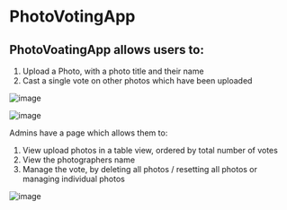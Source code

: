 # PhotoVotingApp
## PhotoVoatingApp allows users to:
1. Upload a Photo, with a photo title and their name
2. Cast a single vote on other photos which have been uploaded

![image](https://github.com/iBeech/PhotoVoting/assets/72153/07bb3378-3a3a-4814-a3fa-48bd687f64d3)

![image](https://github.com/iBeech/PhotoVoting/assets/72153/c48af8ea-d657-4def-a249-f87dbb4cd98e)

Admins have a page which allows them to:
1. View upload photos in a table view, ordered by total number of votes
2. View the photographers name
3. Manage the vote, by deleting all photos / resetting all photos or managing individual photos

![image](https://github.com/iBeech/PhotoVoting/assets/72153/ade17cc8-674a-4171-93f6-a21359d4c8e8)
